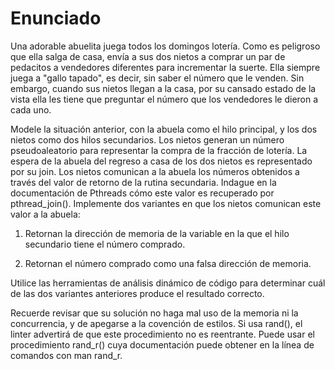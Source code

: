 # Enunciado

Una adorable abuelita juega todos los domingos lotería. Como es peligroso que ella salga de casa, envía a sus dos nietos a comprar un par de pedacitos a vendedores diferentes para incrementar la suerte. Ella siempre juega a "gallo tapado", es decir, sin saber el número que le venden. Sin embargo, cuando sus nietos llegan a la casa, por su cansado estado de la vista ella les tiene que preguntar el número que los vendedores le dieron a cada uno.

Modele la situación anterior, con la abuela como el hilo principal, y los dos nietos como dos hilos secundarios. Los nietos generan un número pseudoaleatorio para representar la compra de la fracción de lotería. La espera de la abuela del regreso a casa de los dos nietos es representado por su join. Los nietos comunican a la abuela los números obtenidos a través del valor de retorno de la rutina secundaria. Indague en la documentación de Pthreads cómo este valor es recuperado por pthread_join(). Implemente dos variantes en que los nietos comunican este valor a la abuela:

1. Retornan la dirección de memoria de la variable en la que el hilo secundario tiene el número comprado.

2. Retornan el número comprado como una falsa dirección de memoria.

Utilice las herramientas de análisis dinámico de código para determinar cuál de las dos variantes anteriores produce el resultado correcto.

Recuerde revisar que su solución no haga mal uso de la memoria ni la concurrencia, y de apegarse a la covención de estilos. Si usa rand(), el linter advertirá de que este procedimiento no es reentrante. Puede usar el procedimiento rand_r() cuya documentación puede obtener en la línea de comandos con man rand_r.
